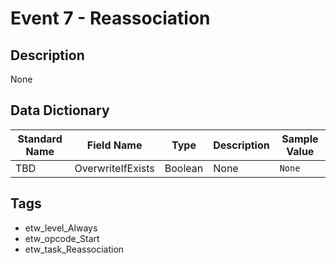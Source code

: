 # Event 7 - Reassociation

## Description
None

## Data Dictionary
|Standard Name|Field Name|Type|Description|Sample Value|
|---|---|---|---|---|
|TBD|OverwriteIfExists|Boolean|None|`None`|

## Tags
* etw_level_Always
* etw_opcode_Start
* etw_task_Reassociation